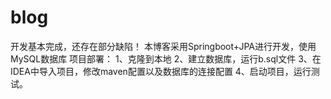 # blog
开发基本完成，还存在部分缺陷！
本博客采用Springboot+JPA进行开发，使用MySQL数据库
项目部署：
1、克隆到本地
2、建立数据库，运行b.sql文件
3、在IDEA中导入项目，修改maven配置以及数据库的连接配置
4、启动项目，运行测试。
